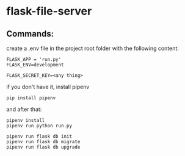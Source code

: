 # flask-file-server

## Commands:

create a .env file in the project root folder with the following content:
```
FLASK_APP = 'run.py'
FLASK_ENV=development

FLASK_SECRET_KEY=<any thing>
```

if you don't have it, install pipenv
```
pip install pipenv
```

and after that:

```
pipenv install
pipenv run python run.py
```


```
pipenv run flask db init
pipenv run flask db migrate
pipenv run flask db upgrade
```